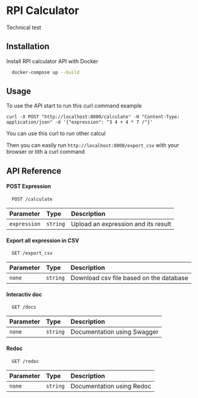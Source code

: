 
# RPI Calculator

Technical test

## Installation

Install RPI calculator API with Docker

```bash
  docker-compose up --build
```

## Usage

To use the API start to run this curl command example

```curl
curl -X POST "http://localhost:8000/calculate" -H "Content-Type: application/json" -d '{"expression": "3 4 + 4 * 7 /"}'
```

You can use this curl to run other calcul

Then you can easily run `http://localhost:8000/export_csv` with your browser or tith a curl command

## API Reference

#### POST Expression

```http
  POST /calculate
```

| Parameter | Type     | Description                |
| :-------- | :------- | :------------------------- |
| `expression` | `string` | Upload an expression and its result |

#### Export all expression in CSV

```http
  GET /export_csv
```

| Parameter | Type     | Description                |
| :-------- | :------- | :------------------------- |
| `none` | `string` | Download csv file based on the database|

#### Interactiv doc

```http
  GET /docs
```

| Parameter | Type     | Description                |
| :-------- | :------- | :------------------------- |
| `none` | `string` | Documentation using Swagger|

#### Redoc

```http
  GET /redoc
```

| Parameter | Type     | Description                |
| :-------- | :------- | :------------------------- |
| `none` | `string` | Documentation using Redoc|
